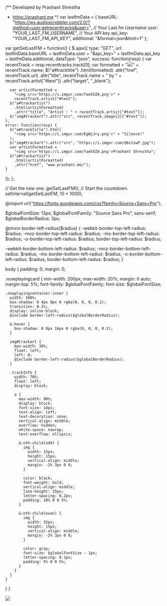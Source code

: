 
<script src="https://code.jquery.com/jquery-3.5.1.slim.min.js"></script>
<script src="https://github.com/devteaminc/Last.fm-Now-Playing-Widget/blob/master/jquery.lastfmnowplaying.js"></script>


<script type="text/template" id="lastFmWidget">
	<div>{ track.artist }</div>
	<div>{ track.title }</div>
	<div>{ track.album }</div>
	<img src="{ track.image.medium }">
</script>

/**
  Developed by Prashant Shrestha
  + https://prashant.me
*/
var lastfmData = {
  baseURL:
    "https://ws.audioscrobbler.com/2.0/?method=user.getrecenttracks&user=",
  // Your Last.fm Username
  user: "YOUR_LAST_FM_USERNAME",
  // Your API key
  api_key: "YOUR_LAST_FM_API_KEY",
  additional: "&format=json&limit=1"
};

var getSetLastFM = function() {
  $.ajax({
    type: "GET",
    url:
      lastfmData.baseURL +
      lastfmData.user +
      "&api_key=" +
      lastfmData.api_key +
      lastfmData.additional,
    dataType: "json",
    success: function(resp) {
      var recentTrack = resp.recenttracks.track[0];
      var formatted =
        "<img src='https://i.imgur.com/EgWjJry.png'>" + recentTrack.name;
      $("a#tracktitle")
        .html(formatted)
        .attr("href", recentTrack.url)
        .attr("title", recentTrack.name + " by " + recentTrack.artist["#text"])
        .attr("target", "_blank");

      var artistFormatted =
        "<img src='https://i.imgur.com/fae5XZA.png'>" +
        recentTrack.artist["#text"];
      $("a#trackartist")
        .html(artistFormatted)
        .attr("title", "Artist : " + recentTrack.artist["#text"]);
      $("img#trackart").attr("src", recentTrack.image[2]["#text"]);
    },
    error: function(resp) {
      $("a#tracktitle").html(
        "<img src='https://i.imgur.com/EgWjJry.png'>" + "Silence!"
      );
      $("img#trackart").attr("src", "https://i.imgur.com/Q6cCswP.jpg");
      var artistFormatted =
        "<img src='https://i.imgur.com/fae5XZA.png'>Prashant Shrestha";
      $("a#trackartist")
        .html(artistFormatted)
        .attr("href", "www.prashant.me/");
    }
  });
};

// Get the new one.
getSetLastFM();
// Start the countdown.
setInterval(getSetLastFM, 10 * 1000);

@import url("https://fonts.googleapis.com/css?family=Source+Sans+Pro");

$globalFontSize: 13px;
$globalFontFamily: "Source Sans Pro", sans-serif;
$globalBorderRadius: 3px;

@mixin border-left-radius($radius) {
  -webkit-border-top-left-radius: $radius;
  -moz-border-top-left-radius: $radius;
  -ms-border-top-left-radius: $radius;
  -o-border-top-left-radius: $radius;
  border-top-left-radius: $radius;

  -webkit-border-bottom-left-radius: $radius;
  -moz-border-bottom-left-radius: $radius;
  -ms-border-bottom-left-radius: $radius;
  -o-border-bottom-left-radius: $radius;
  border-bottom-left-radius: $radius;
}

body {
  padding: 0;
  margin: 0;

  .nowplayingcard {
    min-width: 200px;
    max-width: 20%;
    margin: 0 auto;
    margin-top: 5%;
    font-family: $globalFontFamily;
    font-size: $globalFontSize;

    .nowplayingcontainer-inner {
      width: 100%;
      box-shadow: 0 4px 8px 0 rgba(0, 0, 0, 0.2);
      transition: 0.3s;
      display: inline-block;
      @include border-left-radius($globalBorderRadius);

      &:hover {
        box-shadow: 0 8px 16px 0 rgba(0, 0, 0, 0.2);
      }

      img#trackart {
        max-width: 30%;
        float: left;
        left: 0;
        @include border-left-radius($globalBorderRadius);
      }

      .trackInfo {
        width: 70%;
        float: left;
        display: block;

        a {
          max-width: 90%;
          display: block;
          font-size: 14px;
          text-align: left;
          text-decoration: none;
          vertical-align: middle;
          overflow: hidden;
          white-space: nowrap;
          text-overflow: ellipsis;

          &:nth-child(odd) {
            img {
              width: 15px;
              height: 15px;
              vertical-align: middle;
              margin: -2% 3px 0 0;
            }

            color: black;
            font-weight: bold;
            vertical-align: middle;
            line-height: 15px;
            letter-spacing: 0.2px;
            padding: 10% 0 0 5%;
          }

          &:nth-child(even) {
            img {
              width: 15px;
              height: 15px;
              vertical-align: middle;
              margin: -2% 3px 0 0;
            }

            color: gray;
            font-size: $globalFontSize - 1px;
            letter-spacing: 0.1px;
            padding: 5% 0 0 5%;
          }
        }
      }
    }
  }
}

<div class="nowplayingcard">
    <div class="nowplayingcontainer-inner">
        <img id="trackart" src="#">
        <div class="trackInfo">
            <a id="tracktitle"></a>
            <a href="#" id="trackartist"></a>
        </div>
    </div>
</div>
